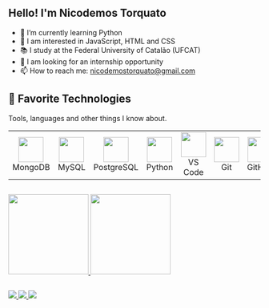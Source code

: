 ## Hello! I'm Nicodemos Torquato

- 🌱 I’m currently learning Python
- 📒 I am interested in JavaScript, HTML and CSS
- 📚 I study at the Federal University of Catalão (UFCAT)
- 👯 I am looking for an internship opportunity 
- 📫 How to reach me: nicodemostorquato@gmail.com
##

## 🚀 Favorite Technologies

Tools, languages ​​and other things I know about. 

<div align="left">
  <table>
    <tr>
      <td align="center">
        <img src="https://cdn.jsdelivr.net/gh/devicons/devicon/icons/mongodb/mongodb-original.svg" width="50px"/><br>MongoDB
      </td>
      <td align="center">
        <img src="https://cdn.jsdelivr.net/gh/devicons/devicon/icons/mysql/mysql-original.svg" width="50px"/><br>MySQL
      </td>
      <td align="center">
        <img src="https://cdn.jsdelivr.net/gh/devicons/devicon/icons/postgresql/postgresql-original.svg" width="50px"/><br>PostgreSQL
      </td>
      <td align="center">
        <img src="https://cdn.jsdelivr.net/gh/devicons/devicon/icons/python/python-original.svg" width="50px"/><br>Python
      </td>
      <td align="center">
        <img src="https://cdn.jsdelivr.net/gh/devicons/devicon/icons/vscode/vscode-original.svg" width="50px"/><br>VS Code
      </td>
      <td align="center">
        <img src="https://cdn.jsdelivr.net/gh/devicons/devicon/icons/git/git-original.svg" width="50px"/><br>Git
      </td>
      <td align="center">
        <img src="https://cdn.jsdelivr.net/gh/devicons/devicon/icons/github/github-original.svg" width="50px"/><br>GitHub
      </td>
    </tr>
  </table>
</div>



##
<div>
    <a href="https://beacons.ai/NiTorquato">
    <img height="160em" src="https://github-readme-stats.vercel.app/api?username=NiTorquato&show_icons=true&theme=dark&include_all_commits=true&count_private=true"/>
    <img height="160em" src="https://github-readme-stats.vercel.app/api/top-langs/?username=NiTorquato&layout=compact&langs_count=16&theme=dark"/>
</div>

##
<div> 
  <a href="https://www.instagram.com/nicodemos_torquato/" target="_blank">
    <img src="https://img.shields.io/badge/-Instagram-%23E4405F?style=for-the-badge&logo=instagram&logoColor=white">
  </a> 
  <a href="mailto:nicodemostorquato@gmail.com">
    <img src="https://img.shields.io/badge/-Gmail-%23333?style=for-the-badge&logo=gmail&logoColor=white">
  </a>
  <a href="https://www.linkedin.com/in/nicodemos-torquato/" target="_blank">
    <img src="https://img.shields.io/badge/-LinkedIn-%230077B5?style=for-the-badge&logo=linkedin&logoColor=white">
  </a> 
</div>
